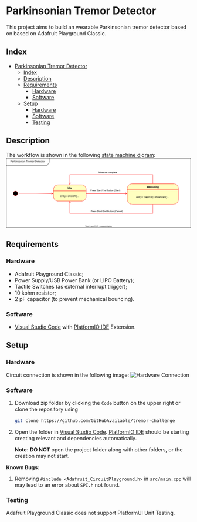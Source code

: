 # Parkinsonian Tremor Detector

This project aims to build an wearable Parkinsonian 
tremor detector based on based on Adafruit Playground 
Classic.

## Index
- [Parkinsonian Tremor Detector](#parkinsonian-tremor-detector)
  - [Index](#index)
  - [Description](#description)
  - [Requirements](#requirements)
    - [Hardware](#hardware)
    - [Software](#software)
  - [Setup](#setup)
    - [Hardware](#hardware-1)
    - [Software](#software-1)
    - [Testing](#testing)

## Description
The workflow is shown in the following [state machine digram][workflow]:
![Workflow State Machine Diagram](./img/workflow.svg)

## Requirements
### Hardware
+ Adafruit Playground Classic;
+ Power Supply/USB Power Bank (or LIPO Battery);
+ Tactile Switches (as external interrupt trigger);
+ 10 kohm resistor;
+ 2 pF capacitor (to prevent mechanical bouncing).

### Software
+ [Visual Studio Code][vscode] with [PlatformIO IDE][platformIO] 
  Extension.

## Setup
### Hardware
Circuit connection is shown in the following image:
![Hardware Connection](./img/connection.jpg)

### Software
1. Download zip folder by clicking the `Code` button on the upper
   right or clone the repository using 
   ```bash
   git clone https://github.com/GitHubAvailable/tremor-challenge
   ```
2. Open the folder in [Visual Studio Code][vscode]. 
   [PlatformIO IDE][platformIO] should be starting creating relevant 
   and dependencies automatically.

   **Note:** **DO NOT** open the project folder along with other folders, or the creation may not start.

**Known Bugs:**
1. Removing `#include <Adafruit_CircuitPlayground.h>` 
   in `src/main.cpp` will may lead to an error about `SPI.h` not found.

### Testing
Adafruit Playground Classic does not support PlatformUI Unit Testing.

[vscode]: https://code.visualstudio.com/download
[platformIO]: https://platformio.org/platformio-ide
[workflow]: ./img/workflow.svg